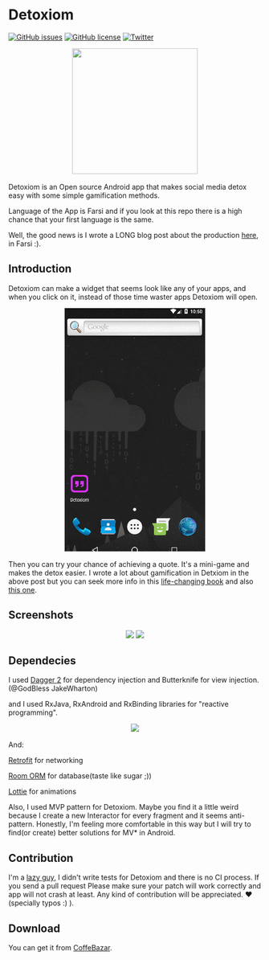 # Detoxiom
[![GitHub issues](https://img.shields.io/github/issues/01sadra/Detoxiom.svg?style=plastic)](https://github.com/01sadra/Detoxiom/issues)
[![GitHub license](https://img.shields.io/github/license/01sadra/Detoxiom.svg?style=plastic)](https://github.com/01sadra/Detoxiom)
[![Twitter](https://img.shields.io/twitter/url/https/github.com/01sadra/Detoxiom.svg?style=social)](https://twitter.com/intent/tweet?text=Wow:&url=https%3A%2F%2Fgithub.com%2F01sadra%2FDetoxiom)

<p align="center"> 
<img src="https://sadraa.me/wp-content/uploads/2017/12/quote.png" height="250" width="250">
</p>


Detoxiom is an Open source Android app that makes social media detox easy with some simple gamification methods.

Language of the App is Farsi and if you look at this repo there is a high chance that your first language is the same. 

Well, the good news is I wrote a LONG blog post about the production [here](https://sadraa.me/detxiom/), in Farsi :).

## Introduction
Detoxiom can make a widget that seems look like any of your apps, and when you click on it, instead of those time waster apps Detoxiom will open. 
<p align="center"> 
<img src="https://github.com/01sadra/Detoxiom/blob/master/app/src/main/res/drawable/teaching_app.gif">
</p>

Then you can try your chance of achieving a quote. It's a mini-game and makes the detox easier. I wrote a lot about gamification in Detxiom in the above post but you can seek more info in this [life-changing book](https://www.amazon.com/Power-Habit-What-Life-Business/dp/081298160X) and also [this one](https://www.amazon.ca/Hooked-How-Build-Habit-Forming-Products-ebook/dp/B00HJ4A43S).

## Screenshots
<p align="center"> 
<img src="https://sadraa.me/wp-content/uploads/2017/12/Screenshot-from-2017-12-03-07-01-29.png">
<img src="https://sadraa.me/wp-content/uploads/2017/12/Screenshot-from-2017-12-03-07-02-44.png">
</p>

## Dependecies
I used [Dagger 2](https://github.com/google/dagger) for dependency injection and Butterknife for view injection. (@GodBless   JakeWharton)

and I used RxJava, RxAndroid and RxBinding libraries for "reactive programming".

<p align="center"> 
<img src="https://sadraa.me/wp-content/uploads/2017/12/reactive-programming.gif">
</p>


And:

[Retrofit](https://github.com/square/retrofit) for networking 

[Room ORM](https://developer.android.com/topic/libraries/architecture/room.html) for database(taste like sugar ;))

[Lottie](https://github.com/airbnb/lottie-android) for animations

Also, I used MVP pattern for Detoxiom. Maybe you find it a little weird because I create a new Interactor for every fragment and it seems anti-pattern. Honestly, I'm feeling more comfortable in this way but I will try to find(or create) better solutions for MV* in Android.

## Contribution
I'm a [lazy guy](https://sadraa.me/%D8%AA%DA%A9%D9%86%DB%8C%DA%A9-%D9%BE%D9%88%D9%85%D9%88%D8%AF%D8%B1%D9%88-%D9%88-%D8%B2%D9%86%D8%AC%DB%8C%D8%B1%D9%87-%D8%B9%D8%A7%D8%AF%D8%AA-%D8%B3%D8%A7%DB%8C%D9%86%D9%81%DB%8C%D9%84%D8%AF/), I didn't write tests for Detoxiom and there is no CI process. If you send a pull request Please make sure your patch will work correctly and  app will not crash at least. Any kind of contribution will be appreciated. :heart: (specially typos :) ).

## Download 
You can get it from [CoffeBazar](https://cafebazaar.ir/app/me.sadraa.detoxiom/?l=fa).

